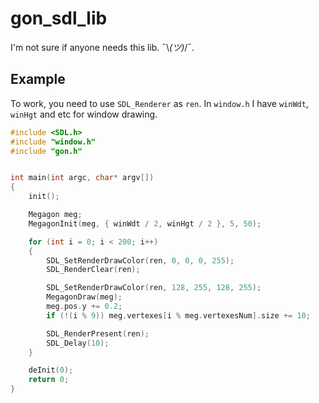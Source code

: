 # gon_sdl_lib

I'm not sure if anyone needs this lib. ¯\\_(ツ)_/¯.


## Example

To work, you need to use `SDL_Renderer` as `ren`. In `window.h` I have `winWdt`,
`winHgt` and etc for window drawing.


```c
#include <SDL.h>
#include "window.h"
#include "gon.h"


int main(int argc, char* argv[])
{
    init();

    Megagon meg;
    MegagonInit(meg, { winWdt / 2, winHgt / 2 }, 5, 50);

    for (int i = 0; i < 200; i++)
    {
        SDL_SetRenderDrawColor(ren, 0, 0, 0, 255);
        SDL_RenderClear(ren);

        SDL_SetRenderDrawColor(ren, 128, 255, 128, 255);
        MegagonDraw(meg);
        meg.pos.y += 0.2;
        if (!(i % 9)) meg.vertexes[i % meg.vertexesNum].size += 10;

        SDL_RenderPresent(ren);
        SDL_Delay(10);
    }

    deInit(0);
    return 0;
}
```
